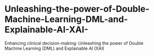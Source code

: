 # Unleashing-the-power-of-Double-Machine-Learning-DML-and-Explainable-AI-XAI-
Enhancing clinical decision-making: Unleashing the power of Double Machine Learning (DML) and Explainable AI (XAI)
